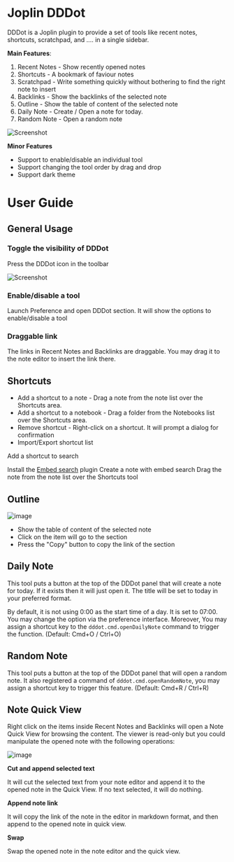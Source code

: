 # Joplin DDDot

DDDot is a Joplin plugin to provide a set of tools like recent notes, shortcuts, scratchpad, and .... in a single sidebar.

**Main Features**:

1. Recent Notes - Show recently opened notes
2. Shortcuts - A bookmark of faviour notes
3. Scratchpad - Write something quickly without bothering to find the right note to insert
4. Backlinks - Show the backlinks of the selected note
5. Outline - Show the table of content of the selected note
6. Daily Note - Create / Open a note for today.
7. Random Note - Open a random note

![Screenshot](https://user-images.githubusercontent.com/82716/193397815-c3cbfa48-0507-4341-8125-2bdb63877b3c.png)

**Minor Features**

- Support to enable/disable an individual tool
- Support changing the tool order by drag and drop
- Support dark theme

# User Guide

## General Usage

### Toggle the visibility of DDDot

Press the DDDot icon in the toolbar

![Screenshot](https://raw.githubusercontent.com/benlau/joplin-plugin-dddot/master/docs/toggle-visibility.png)

### Enable/disable a tool

Launch Preference and open DDDot section. It will show the options to enable/disable a tool 

### Draggable link

The links in Recent Notes and Backlinks are draggable. You may drag it to the note editor to insert the link there.

## Shortcuts

- Add a shortcut to a note - Drag a note from the note list over the Shortcuts area. 
- Add a shortcut to a notebook - Drag a folder from the Notebooks list over the Shortcuts area.
- Remove shortcut - Right-click on a shortcut. It will prompt a dialog for confirmation
- Import/Export shortcut list

Add a shortcut to search

Install the [Embed search](https://discourse.joplinapp.org/t/embed-any-search-with-content/14328) plugin
Create a note with embed search
Drag the note from the note list over the Shortcuts tool

## Outline

![image](https://github.com/benlau/joplin-plugin-dddot/assets/82716/a90087a5-1e95-4b75-a690-38ef472302f5)

- Show the table of content of the selected note
- Click on the item will go to the section
- Press the "Copy" button to copy the link of the section

## Daily Note

This tool puts a button at the top of the DDDot panel that will create a note for today. If it exists then it will just open it. The title will be set to today in your preferred format.

By default, it is not using 0:00 as the start time of a day. It is set to 07:00. You may change the option via the preference interface. Moreover, You may assign a shortcut key to the `dddot.cmd.openDailyNote` command to trigger the function. (Default: Cmd+O / Ctrl+O)

## Random Note

This tool puts a button at the top of the DDDot panel that will open a random note. It also registered a command of `dddot.cmd.openRandomNote`, you may assign a shortcut key to trigger this feature. (Default: Cmd+R / Ctrl+R)

## Note Quick View

Right click on the items inside Recent Notes and Backlinks will open a Note Quick View for browsing the content. The viewer is read-only but you could manipulate the opened note with the following operations:

![image](https://user-images.githubusercontent.com/82716/193398035-f0186a69-d284-4a34-b4f0-d247b214ddfd.png)

**Cut and append selected text**

It will cut the selected text from your note editor and append it to the opened note in the Quick View. If no text selected, it will do nothing.

**Append note link**

It will copy the link of the note in the editor in markdown format, and then append to the opened note in quick view.

**Swap**

Swap the opened note in the note editor and the quick view.

